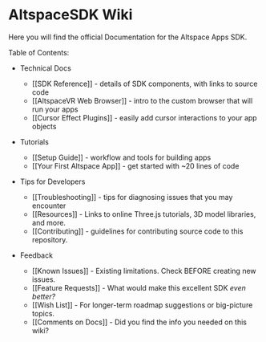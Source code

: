 # AltspaceSDK Wiki

Here you will find the official Documentation for the Altspace Apps SDK.

Table of Contents:

* Technical Docs
    * [[SDK Reference]] - details of SDK components, with links to source code
    * [[AltspaceVR Web Browser]] - intro to the custom browser that will run your apps
    * [[Cursor Effect Plugins]] - easily add cursor interactions to your app objects

* Tutorials
    * [[Setup Guide]] - workflow and tools for building apps
    * [[Your First Altspace App]] - get started with ~20 lines of code

* Tips for Developers
    * [[Troubleshooting]] - tips for diagnosing issues that you may encounter
    * [[Resources]] - Links to online Three.js tutorials, 3D model libraries, and more.
    * [[Contributing]] - guidelines for contributing source code to this repository.

* Feedback
    * [[Known Issues]] - Existing limitations. Check BEFORE creating new issues.
    * [[Feature Requests]] - What would make this excellent SDK *even better?*  
    * [[Wish List]] - For longer-term roadmap suggestions or big-picture topics.
    * [[Comments on Docs]] - Did you find the info you needed on this wiki?

[Repo README]: https://github.com/AltspaceVR/AltspaceSDK